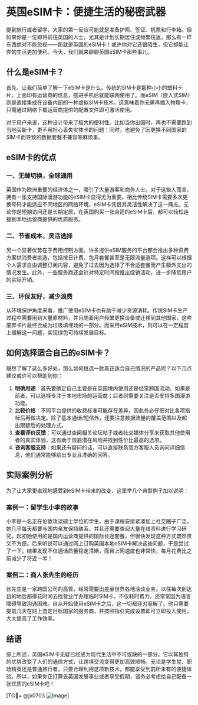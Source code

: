 # 英国eSIM卡：便捷生活的秘密武器

提到旅行或者留学，大家的第一反应可能就是准备护照、签证、机票和行李箱。但如果你是一位即将前往英国的人士，尤其是计划长期居住或频繁往返，那么有一样东西绝对不能忽视——那就是英国的eSIM卡！或许你对它还很陌生，但它却能让你的生活更加便利。今天，我们就来聊聊英国eSIM卡那些事儿。

## 什么是eSIM卡？

首先，让我们简单了解一下eSIM卡是什么。传统的SIM卡是那种小小的塑料卡片，上面印有运营商的信息，插进手机后就能联网使用了。而eSIM（嵌入式SIM）则是直接集成在设备内部的一种虚拟SIM卡技术。这意味着你无需再插入物理卡，只需通过网络下载运营商提供的配置文件即可激活使用。

对于用户来说，这种设计带来了极大的便利性。比如当你出国时，再也不需要跑到当地买新卡，更不用担心丢失实体卡的问题；同时，也避免了因更换不同国家的SIM卡而导致的数据套餐不兼容等麻烦事。

## eSIM卡的优点

### 一、无缝切换，全球通用

英国作为欧洲重要的经济体之一，吸引了大量游客和商务人士。对于这些人而言，拥有一张支持国际漫游功能的eSIM卡显得尤为重要。相比传统SIM卡需要多次更换号码才能适应不同地区的网络环境，eSIM卡凭借其灵活性解决了这一痛点。无论你是短期访问还是长期定居，在英国购买一张合适的eSIM卡后，都可以轻松连接到本地运营商提供的优质服务。

### 二、节省成本，灵活选择

另一个显著优势在于费用控制方面。许多提供eSIM服务的平台都会推出多种资费方案供消费者挑选，包括按日计费、包月套餐甚至是无限流量选项。这样可以根据个人需求自由调整订阅内容，避免了过去因为选择了不合适套餐而产生额外支出的情况发生。此外，一些服务商还会针对特定时间段推出促销活动，进一步降低用户的实际开销。

### 三、环保友好，减少浪费

从环境保护角度来看，推广使用eSIM卡也有助于减少资源消耗。传统SIM卡生产过程中需要用到大量原材料，并且随着用户频繁更换设备或迁移到其他国家，这些废弃卡片最终会成为垃圾填埋场的一部分。而采用eSIM技术，则可以在一定程度上缓解这一问题，实现绿色可持续发展目标。

## 如何选择适合自己的eSIM卡？

既然了解了这么多好处，那么如何挑选一款真正适合自己情况的产品呢？以下几点建议或许可以帮助到你：

1. **明确用途**：首先要确定自己主要是在英国境内使用还是经常跨国流动。如果是前者，可以选择专注于本地市场的运营商；后者则需要关注是否支持多国漫游功能。
2. **比较价格**：不同平台提供的收费标准可能存在差异，因此务必仔细对比各项指标后再做决定。除了基本通话/短信外，还要注意数据流量的覆盖范围以及超出限额后的处理方式。
3. **查看评价反馈**：可以通过查阅相关论坛帖子或者社交媒体分享来获取其他使用者的真实体验，这有助于规避潜在风险并找到性价比最高的选项。
4. **咨询客服支持**：如果还有疑问的话，可以直接联系官方客服人员询问详细信息，他们通常能够给出专业且准确的回答。

## 实际案例分析

为了让大家更直观地感受到eSIM卡带来的改变，这里举几个典型例子加以说明：

### 案例一：留学生小李的故事

小李是一名正在伦敦攻读硕士学位的学生。由于课程安排紧凑加上社交圈子广泛，她几乎每天都要与国内亲友保持联系，并且还需要查阅大量在线资料进行学习研究。起初她使用的是国内运营商提供的国际长途套餐，但很快发现这种方式既昂贵又不方便。后来听说可以通过网上订购英国本地eSIM卡解决这些问题，于是尝试了一下。结果发现不仅通话质量稳定清晰，而且上网速度也非常快，每月花费比之前减少了将近一半！

### 案例二：商人张先生的经历

张先生是一家跨国公司的高管，经常需要出差至世界各地洽谈业务。以往每次到达目的地后都得花时间去找营业厅办理临时SIM卡，不仅耗时费力，还常常因为语言障碍导致沟通困难。自从开始使用eSIM卡之后，这一切都迎刃而解了。他只需要提前几天在网上选定目标国家的服务商，并按照指引完成设置即可立即投入使用，大大提高了工作效率。

## 结语

综上所述，英国eSIM卡无疑已经成为现代生活中不可或缺的一部分。它以其独特的优势改变了人们的通信方式，让跨境交流变得更加高效顺畅。无论是学生党、职场精英还是普通旅行者，只要合理利用这项新技术，都能享受到前所未有的便捷体验。所以，如果你正打算去英国发展事业或者享受假期，请务必考虑给自己配备一张优质的eSIM卡吧！

[TG💪+ @jx0703 ![Image](https://github.com/user-attachments/assets/dbca1d08-cadb-493c-b0ec-ad6f7a83f270)]